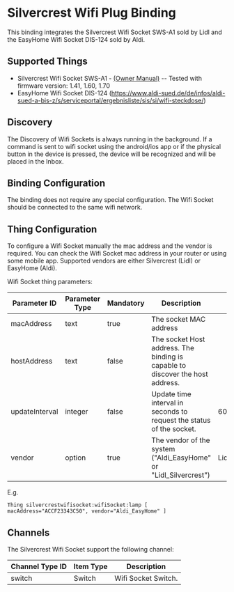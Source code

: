 # Silvercrest Wifi Plug Binding

This binding integrates the Silvercrest Wifi Socket SWS-A1 sold by Lidl and the EasyHome Wifi Socket DIS-124 sold by Aldi.

## Supported Things

- Silvercrest Wifi Socket SWS-A1 - [(Owner Manual)](http://www.lidl-service.com/static/118127777/103043_FI.pdf)   --   Tested with firmware version: 1.41, 1.60, 1.70
- EasyHome Wifi Socket DIS-124 (https://www.aldi-sued.de/de/infos/aldi-sued-a-bis-z/s/serviceportal/ergebnisliste/sis/si/wifi-steckdose/)


## Discovery

The Discovery of Wifi Sockets is always running in the background. If a command is sent to wifi socket using the android/ios app or if the physical button in the device is pressed, the device will be recognized and will be placed in the Inbox.

## Binding Configuration

The binding does not require any special configuration. The Wifi Socket should be connected to the same wifi network.

## Thing Configuration

To configure a Wifi Socket manually the mac address and the vendor is required. You can check the Wifi Socket mac address in your router or using some mobile app. Supported vendors are either Silvercrest (Lidl) or EasyHome (Aldi).

Wifi Socket thing parameters:

|  Parameter ID    |  Parameter Type  |  Mandatory  |  Description                                                                    |  Default          |
|------------------|------------------|-------------|---------------------------------------------------------------------------------|-------------------|
|  macAddress      |  text            |  true       |  The socket MAC address                                                         |                   |
|  hostAddress     |  text            |  false      |  The socket Host address. The binding is capable to discover the host address.  |                   |
|  updateInterval  |  integer         |  false      |  Update time interval in seconds to request the status of the socket.           | 60                |
|  vendor          |  option          |  true       |  The vendor of the system ("Aldi_EasyHome" or "Lidl_Silvercrest")               | Lidl_Silvercrest  |


E.g.

```
Thing silvercrestwifisocket:wifiSocket:lamp [ macAddress="ACCF23343C50", vendor="Aldi_EasyHome" ]
```

## Channels

The Silvercrest Wifi Socket support the following channel:

| Channel Type ID | Item Type    | Description  |
|-----------------|------------------------|--------------|
| switch | Switch | Wifi Socket Switch. |